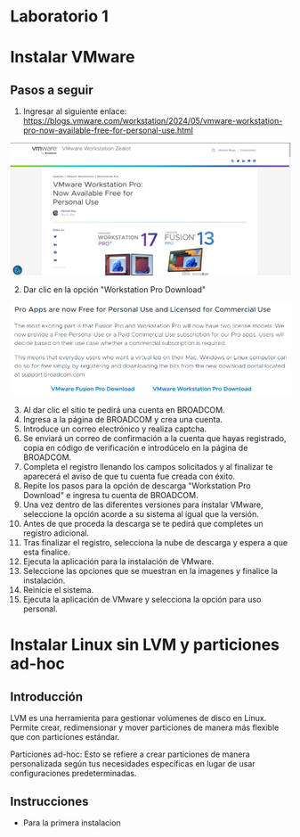 # Laboratorio 1

# Instalar VMware

## Pasos a seguir

1. Ingresar al siguiente enlace: https://blogs.vmware.com/workstation/2024/05/vmware-workstation-pro-now-available-free-for-personal-use.html

![PAGINA VMWARE](https://github.com/RaulRiCi/Practica_1_Linux_FCiencias/blob/main/Semana1/Pagina%20VMware.png?raw=true)

2. Dar clic en la opción "Workstation Pro Download"

![Descarga](https://github.com/RaulRiCi/Practica_1_Linux_FCiencias/blob/main/Semana1/Descarga.png?raw=true)

3. Al dar clic el sitio te pedirá una cuenta en BROADCOM.
4. Ingresa a la página de BROADCOM y crea una cuenta.
5. Introduce un correo electrónico y realiza captcha.
6. Se enviará un correo de confirmación a la cuenta que hayas registrado, copia en código de verificación e introdúcelo en la página de BROADCOM.
7. Completa el registro llenando los campos solicitados y al finalizar te aparecerá el aviso de que tu cuenta fue creada con éxito.
8. Repite los pasos para la opción de descarga "Workstation Pro Download" e ingresa tu cuenta de BROADCOM.
9. Una vez dentro de las diferentes versiones para instalar VMware, seleccione la opción acorde a su sistema al igual que la versión.
10. Antes de que proceda la descarga se te pedirá que completes un registro adicional.
11. Tras finalizar el registro, selecciona la nube de descarga y espera a que esta finalice.
12. Ejecuta la aplicación para la instalación de VMware.
13. Seleccione las opciones que se muestran en la imagenes y finalice la instalación.
14. Reinicie el sistema.
15. Ejecuta la aplicación de VMware y selecciona la opción para uso personal.

# Instalar Linux sin LVM y particiones ad-hoc

## Introducción

LVM es una herramienta para gestionar volúmenes de disco en Linux. Permite crear, redimensionar y mover particiones de manera más flexible que con particiones estándar.

Particiones ad-hoc: Esto se refiere a crear particiones de manera personalizada según tus necesidades específicas en lugar de usar configuraciones predeterminadas.

## Instrucciones

- Para la primera instalacion
